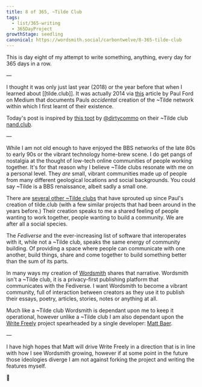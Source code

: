 ```yaml
---
title: 8 of 365, ~Tilde Club
tags: 
  - list/365-writing
  - 365DayProject
growthStage: seedling
canonical: https://wordsmith.social/carbontwelve/8-365-tilde-club
---
```


This is day eight of my attempt to write something, anything, every day for 365 days in a row.

—

I thought it was only just last year (2018) or the year before that when I learned about [[tilde.club]]. It was actually 2014 via [this](https://medium.com/message/tilde-club-i-had-a-couple-drinks-and-woke-up-with-1-000-nerds-a8904f0a2ebf) article by Paul Ford on Medium that documents Pauls _accidental_ creation of the ~Tilde network within which I first learnt of their existence.

Today's post is inspired by [this toot](https://anticapitalist.party/@dirtycommo/101419705169052865) by [@dirtycommo](https://anticapitalist.party/@dirtycommo) on their ~Tilde club [nand.club](http://nand.club).

—

While I am not old enough to have enjoyed the BBS networks of the late 80s to early 90s or the vibrant technology home-brew scene. I do get pangs of nostalgia at the thought of low-tech online communities of people working together. It's for that reason why I believe ~Tilde clubs resonate with me on a personal level. They _are_ small, vibrant communities made up of people from many different geological locations and social backgrounds. You could say ~Tilde is a BBS renaissance, albeit sadly a small one.

There are [several other ~Tilde clubs](http://tilde.club/~pfhawkins/othertildes.html) that have sprouted up since Paul's creation of tilde.club (with a few similar projects that had been around in the years before.) Their creation speaks to me a shared feeling of people wanting to work together, people wanting to build a community. We are after all a social species.

The _Fediverse_ and the ever-increasing list of software that interoperates with it, while not a ~Tilde club, speaks the same energy of community building. Of providing a space where people can communicate with one another, build things, share and come together to build something better than the sum of its parts.

In many ways my creation of [Wordsmith](https://wordsmith.social) shares that narrative. Wordsmith isn't a ~Tilde club, it is a privacy-first publishing platform that communicates with the Fediverse. I want Wordsmith to become a vibrant community, full of interaction between creators as they use it to publish their essays, poetry, articles, stories, notes or anything at all.

Much like a ~Tilde club Wordsmith is dependant upon me to keep it operational, however unlike a ~Tilde club I am also dependant upon the [Write Freely](https://writefreely.org/) project spearheaded by a single developer: [Matt Baer](https://write.as/matt/who-is-this).

—

I have high hopes that Matt will drive Write Freely in a direction that is in line with how I see Wordsmith growing, however if at some point in the future those ideologies diverge I am not against forking the project and writing the features myself.

🌻

